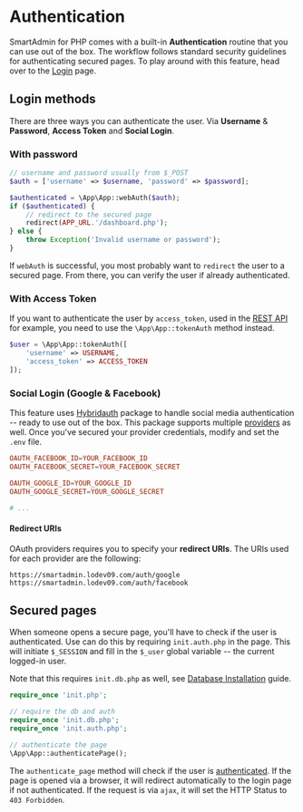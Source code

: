 # Authentication

SmartAdmin for PHP comes with a built-in **Authentication** routine that you can use out of the box. The workflow follows standard security guidelines for authenticating secured pages.
To play around with this feature, head over to the [Login](php_auth_login.php) page.

## Login methods

There are three ways you can authenticate the user. Via **Username** & **Password**, **Access Token** and **Social Login**.

### With password

```php
// username and password usually from $_POST
$auth = ['username' => $username, 'password' => $password];

$authenticated = \App\App::webAuth($auth);
if ($authenticated) {
	// redirect to the secured page
	redirect(APP_URL.'/dashboard.php');
} else {
	throw Exception('Invalid username or password');
}
```

If `webAuth` is successful, you most probably want to `redirect` the user to a secured page. From there, you can verify the user if already authenticated.

### With Access Token

If you want to authenticate the user by `access_token`, used in the [REST API](php_api_docs.php#authentication) for example, you need to use the `\App\App::tokenAuth` method instead.
```php
$user = \App\App::tokenAuth([
    'username' => USERNAME,
    'access_token' => ACCESS_TOKEN
]);
```

### Social Login (Google & Facebook)

This feature uses [Hybridauth](https://hybridauth.github.io/) package to handle social media authentication -- ready to use out of the box. This package supports multiple [providers](https://hybridauth.github.io/providers.html) as well.
Once you've secured your provider credentials, modify and set the `.env` file.

```conf
OAUTH_FACEBOOK_ID=YOUR_FACEBOOK_ID
OAUTH_FACEBOOK_SECRET=YOUR_FACEBOOK_SECRET

OAUTH_GOOGLE_ID=YOUR_GOOGLE_ID
OAUTH_GOOGLE_SECRET=YOUR_GOOGLE_SECRET

# ...
```

#### Redirect URIs

OAuth providers requires you to specify your **redirect URIs**. The URIs used for each provider are the following:
```
https://smartadmin.lodev09.com/auth/google
https://smartadmin.lodev09.com/auth/facebook
```

## Secured pages

When someone opens a secure page, you'll have to check if the user is authenticated. Use can do this by requiring `init.auth.php` in the page. This will initiate `$_SESSION` and fill in the `$_user` global variable -- the current logged-in user.

Note that this requires `init.db.php` as well, see [Database Installation](php_db_intro.php#installation) guide.

```php
require_once 'init.php';

// require the db and auth
require_once 'init.db.php';
require_once 'init.auth.php';

// authenticate the page
\App\App::authenticatePage();
```

The `authenticate_page` method will check if the user is [authenticated](#login). If the page is opened via a browser, it will redirect automatically to the login page if not authenticated. If the request is via `ajax`, it will set the HTTP Status to `403 Forbidden`.